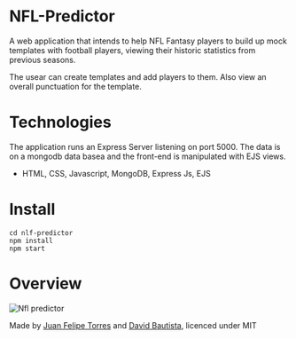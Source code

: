 # NFL-Predictor

A web application that intends to help NFL Fantasy players to build up mock templates with football players, viewing their historic statistics from previous seasons.


The usear can create templates and add players to them. Also view an overall punctuation for the template.

# Technologies

The application runs an Express Server listening on port 5000. The data is on a mongodb data basea and the front-end is manipulated with EJS views.

* HTML, CSS, Javascript, MongoDB, Express Js, EJS

# Install

 ```
 cd nlf-predictor
 npm install
 npm start
 ```
# Overview

![Nfl predictor](https://i.imgur.com/WDmqu8H.png)

Made by [Juan Felipe Torres](https://github.com/jftorresp) and [David Bautista](https://github.com/whatevercamps), licenced under MIT
